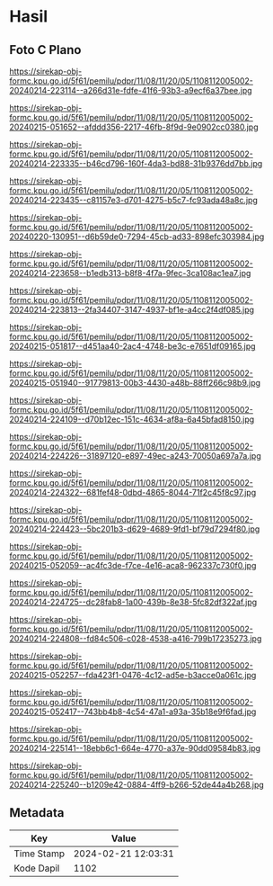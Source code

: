 # Hasil

## Foto C Plano

https://sirekap-obj-formc.kpu.go.id/5f61/pemilu/pdpr/11/08/11/20/05/1108112005002-20240214-223114--a266d31e-fdfe-41f6-93b3-a9ecf6a37bee.jpg

https://sirekap-obj-formc.kpu.go.id/5f61/pemilu/pdpr/11/08/11/20/05/1108112005002-20240215-051652--afddd356-2217-46fb-8f9d-9e0902cc0380.jpg

https://sirekap-obj-formc.kpu.go.id/5f61/pemilu/pdpr/11/08/11/20/05/1108112005002-20240214-223335--b46cd796-160f-4da3-bd88-31b9376dd7bb.jpg

https://sirekap-obj-formc.kpu.go.id/5f61/pemilu/pdpr/11/08/11/20/05/1108112005002-20240214-223435--c81157e3-d701-4275-b5c7-fc93ada48a8c.jpg

https://sirekap-obj-formc.kpu.go.id/5f61/pemilu/pdpr/11/08/11/20/05/1108112005002-20240220-130951--d6b59de0-7294-45cb-ad33-898efc303984.jpg

https://sirekap-obj-formc.kpu.go.id/5f61/pemilu/pdpr/11/08/11/20/05/1108112005002-20240214-223658--b1edb313-b8f8-4f7a-9fec-3ca108ac1ea7.jpg

https://sirekap-obj-formc.kpu.go.id/5f61/pemilu/pdpr/11/08/11/20/05/1108112005002-20240214-223813--2fa34407-3147-4937-bf1e-a4cc2f4df085.jpg

https://sirekap-obj-formc.kpu.go.id/5f61/pemilu/pdpr/11/08/11/20/05/1108112005002-20240215-051817--d451aa40-2ac4-4748-be3c-e7651df09165.jpg

https://sirekap-obj-formc.kpu.go.id/5f61/pemilu/pdpr/11/08/11/20/05/1108112005002-20240215-051940--91779813-00b3-4430-a48b-88ff266c98b9.jpg

https://sirekap-obj-formc.kpu.go.id/5f61/pemilu/pdpr/11/08/11/20/05/1108112005002-20240214-224109--d70b12ec-151c-4634-af8a-6a45bfad8150.jpg

https://sirekap-obj-formc.kpu.go.id/5f61/pemilu/pdpr/11/08/11/20/05/1108112005002-20240214-224226--31897120-e897-49ec-a243-70050a697a7a.jpg

https://sirekap-obj-formc.kpu.go.id/5f61/pemilu/pdpr/11/08/11/20/05/1108112005002-20240214-224322--681fef48-0dbd-4865-8044-71f2c45f8c97.jpg

https://sirekap-obj-formc.kpu.go.id/5f61/pemilu/pdpr/11/08/11/20/05/1108112005002-20240214-224423--5bc201b3-d629-4689-9fd1-bf79d7294f80.jpg

https://sirekap-obj-formc.kpu.go.id/5f61/pemilu/pdpr/11/08/11/20/05/1108112005002-20240215-052059--ac4fc3de-f7ce-4e16-aca8-962337c730f0.jpg

https://sirekap-obj-formc.kpu.go.id/5f61/pemilu/pdpr/11/08/11/20/05/1108112005002-20240214-224725--dc28fab8-1a00-439b-8e38-5fc82df322af.jpg

https://sirekap-obj-formc.kpu.go.id/5f61/pemilu/pdpr/11/08/11/20/05/1108112005002-20240214-224808--fd84c506-c028-4538-a416-799b17235273.jpg

https://sirekap-obj-formc.kpu.go.id/5f61/pemilu/pdpr/11/08/11/20/05/1108112005002-20240215-052257--fda423f1-0476-4c12-ad5e-b3acce0a061c.jpg

https://sirekap-obj-formc.kpu.go.id/5f61/pemilu/pdpr/11/08/11/20/05/1108112005002-20240215-052417--743bb4b8-4c54-47a1-a93a-35b18e9f6fad.jpg

https://sirekap-obj-formc.kpu.go.id/5f61/pemilu/pdpr/11/08/11/20/05/1108112005002-20240214-225141--18ebb6c1-664e-4770-a37e-90dd09584b83.jpg

https://sirekap-obj-formc.kpu.go.id/5f61/pemilu/pdpr/11/08/11/20/05/1108112005002-20240214-225240--b1209e42-0884-4ff9-b266-52de44a4b268.jpg


## Metadata

| Key        | Value               |
| ---------- | ------------------- |
| Time Stamp | 2024-02-21 12:03:31 |
| Kode Dapil | 1102                |



